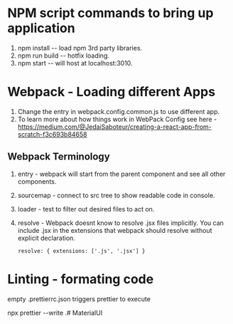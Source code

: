 # NPM script commands to bring up application

1. npm install -- load npm 3rd party libraries.
2. npm run build -- hotfix loading.
3. npm start -- will host at localhost:3010.

# Webpack - Loading different Apps
1. Change the entry in webpack.config.common.js to use different app.
2. To learn more about how things work in WebPack Config see here - https://medium.com/@JedaiSaboteur/creating-a-react-app-from-scratch-f3c693b84658

## Webpack Terminology
1. entry - webpack will start from the parent component and see all other components.
2. sourcemap - connect to src tree to show readable code in console.
3. loader - test to filter out desired files to act on. 
4. resolve - Webpack doesnt know to resolve .jsx files implicitly. You can include .jsx in the extensions that webpack should resolve without explicit declaration.

    `resolve: { extensions: ['.js', '.jsx'] }`


# Linting - formating code
empty .prettierrc.json triggers prettier to execute

npx prettier --write .# MaterialUI
